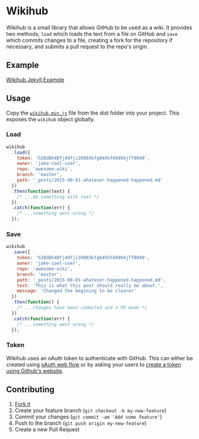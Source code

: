 Wikihub
=======

Wikihub is a small library that allows GitHub to be used as a wiki. It provides two methods, `load` which loads the text from a file on GitHub and `save` which commits changes to a file, creating a fork for the repository if necessary, and submits a pull request to the repo's origin.

Example
-------

[Wikihub Jekyll Example](https://mushishi78.github.io/wikihub)

Usage
-----

Copy the [`wikihub.min.js`](http://raw.githubusercontent.com/mushishi78/wikihub/master/dist/wikihub.min.js) file from the dist folder into your project. This exposes the `wikihub` object globally.

### Load

``` javascript
wikihub
  .load({
    token: 'h38d8h48fj49fji39903kfg84hhf84994jff8940',
    owner: 'jake-cool-user',
    repo: 'awesome-wiki',
    branch: 'master',
    path: '_posts/2015-08-01-whatever-happened-happened.md'
  })
  .then(function(text) {
    /* ...do something with text */
  })
  .catch(function(err) {
    /* ...something went wrong */
  });
```

### Save

``` javascript
wikihub
  .save({
    token: 'h38d8h48fj49fji39903kfg84hhf84994jff8940',
    owner: 'jake-cool-user',
    repo: 'awesome-wiki',
    branch: 'master',
    path: '_posts/2015-08-01-whatever-happened-happened.md',
    text: 'This is what this post should really be about.',
    message: 'Changed the begining to be clearer'
  })
  .then(function() {
    /* ...changes have been commited and a PR made */
  })
  .catch(function(err) {
    /* ...something went wrong */
  });
```

### Token

Wikihub uses an oAuth token to authenticate with GitHub. This can either be created using [oAuth web flow](https://developer.github.com/v3/oauth/#web-application-flow) or by asking your users to [create a token using Github's website](https://help.github.com/articles/creating-an-access-token-for-command-line-use/#creating-a-token).

Contributing
------------

1. [Fork it](https://github.com/mushishi78/wikihub/fork)
2. Create your feature branch (`git checkout -b my-new-feature`)
3. Commit your changes (`git commit -am 'Add some feature'`)
4. Push to the branch (`git push origin my-new-feature`)
5. Create a new Pull Request